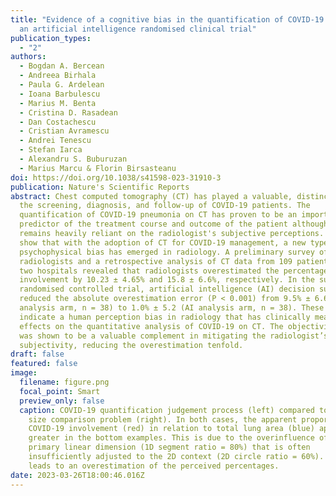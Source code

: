 ```yaml
---
title: "Evidence of a cognitive bias in the quantification of COVID-19 with CT:
  an artificial intelligence randomised clinical trial"
publication_types:
  - "2"
authors:
  - Bogdan A. Bercean
  - Andreea Birhala
  - Paula G. Ardelean
  - Ioana Barbulescu
  - Marius M. Benta
  - Cristina D. Rasadean
  - Dan Costachescu
  - Cristian Avramescu
  - Andrei Tenescu
  - Stefan Iarca
  - Alexandru S. Buburuzan
  - Marius Marcu & Florin Birsasteanu
doi: https://doi.org/10.1038/s41598-023-31910-3
publication: Nature's Scientific Reports
abstract: Chest computed tomography (CT) has played a valuable, distinct role in
  the screening, diagnosis, and follow-up of COVID-19 patients. The
  quantification of COVID-19 pneumonia on CT has proven to be an important
  predictor of the treatment course and outcome of the patient although it
  remains heavily reliant on the radiologist's subjective perceptions. Here, we
  show that with the adoption of CT for COVID-19 management, a new type of
  psychophysical bias has emerged in radiology. A preliminary survey of 40
  radiologists and a retrospective analysis of CT data from 109 patients from
  two hospitals revealed that radiologists overestimated the percentage of lung
  involvement by 10.23 ± 4.65% and 15.8 ± 6.6%, respectively. In the subsequent
  randomised controlled trial, artificial intelligence (AI) decision support
  reduced the absolute overestimation error (P < 0.001) from 9.5% ± 6.6 (No-AI
  analysis arm, n = 38) to 1.0% ± 5.2 (AI analysis arm, n = 38). These results
  indicate a human perception bias in radiology that has clinically meaningful
  effects on the quantitative analysis of COVID-19 on CT. The objectivity of AI
  was shown to be a valuable complement in mitigating the radiologist’s
  subjectivity, reducing the overestimation tenfold.
draft: false
featured: false
image:
  filename: figure.png
  focal_point: Smart
  preview_only: false
  caption: COVID-19 quantification judgement process (left) compared to the circle
    size comparison problem (right). In both cases, the apparent proportion of
    COVID-19 involvement (red) in relation to total lung area (blue) appears
    greater in the bottom examples. This is due to the overinfluence of a
    primary linear dimension (1D segment ratio = 80%) that is often
    insufficiently adjusted to the 2D context (2D circle ratio = 60%). This
    leads to an overestimation of the perceived percentages.
date: 2023-03-26T18:00:46.016Z
---
```

